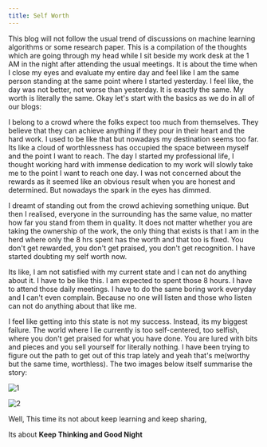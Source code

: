 ```yaml
---
title: Self Worth
---
```


This blog will not follow the usual trend of discussions on machine learning algorithms or some research paper. This is a compilation of the thoughts which are going
through my head while I sit beside my work desk at the 1 AM in the night after attending the usual meetings. It is about the time when I close my eyes and evaluate 
my entire day and feel like I am the same person standing at the same point where I started yesterday. I feel like, the day was not better, not worse than yesterday. 
It is exactly the same. My worth is literally the same. Okay let's start with the basics as we do in all of our blogs:


I belong to a crowd where the folks expect too much from themselves. They believe that they can achieve anything if they pour in their heart and the hard work. I used to be like that but nowadays my destination seems too far. Its like a cloud of worthlessness has occupied the space between myself and the point I want to reach. The day I started my professional life, I thought working hard with immense dedication to my work will slowly take me to the point I want to reach one day. I was not concerned about the rewards as it seemed like an obvious result when you are honest and determined. But nowadays the spark in the eyes has dimmed. 

I dreamt of standing out from the crowd achieving something unique. But then I realised, everyone in the surrounding has the same value, no matter how far you stand from them in quality. It does not matter whether you are taking the ownership of the work, the only thing that exists is that I am in the herd where only the 8 hrs spent has the worth and that too is fixed. You don't get rewarded, you don't get praised, you don't get recognition. I have started doubting my self worth now. 


Its like, I am not satisfied with my current state and I can not do anything about it. I have to be like this. I am expected to spent those 8 hours. I have to attend those daily meetings. I have to do the same boring work everyday and I can't even complain. Because no one will listen and those who listen can not do anything about that like me. 

I feel like getting into this state is not my success. Instead, its my biggest failure. The world where I lie currently is too self-centered, too selfish, where you don't get praised for what you have done. You are lured with bits and pieces and you sell yourself for literally nothing. I have been trying to figure out the path to get out of this trap lately and yeah that's me(worthy but the same time, worthless). The two images below itself summarise the story:

![1](https://i.pinimg.com/originals/51/9c/ed/519cedc217ffa5893195c335ef3edde8.jpg)

![2](https://onthebright.com/wp-content/uploads/2019/07/1-31.jpg)

Well, This time its not about keep learning and keep sharing,

Its about **Keep Thinking and Good Night**
